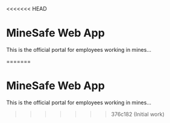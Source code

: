 <<<<<<< HEAD


# MineSafe Web App

This is the official portal for employees working in mines...



=======
# MineSafe Web App

This is the official portal for employees working in mines...
>>>>>>> 376c182 (Initial work)

